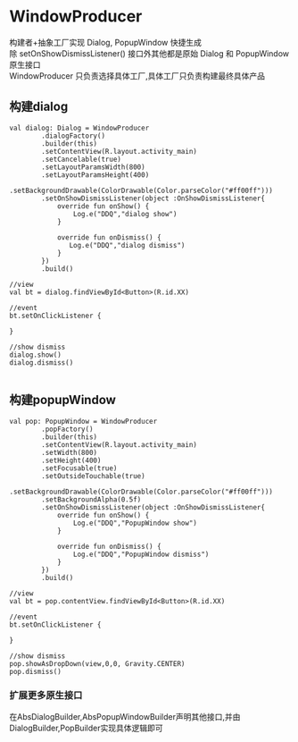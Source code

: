 # WindowProducer
构建者+抽象工厂实现 Dialog, PopupWindow 快捷生成  
除 setOnShowDismissListener() 接口外其他都是原始 Dialog 和 PopupWindow 原生接口  
WindowProducer 只负责选择具体工厂,具体工厂只负责构建最终具体产品


## 构建dialog
```
val dialog: Dialog = WindowProducer
        .dialogFactory()
        .builder(this)
        .setContentView(R.layout.activity_main)
        .setCancelable(true)
        .setLayoutParamsWidth(800)
        .setLayoutParamsHeight(400)
        .setBackgroundDrawable(ColorDrawable(Color.parseColor("#ff00ff")))
        .setOnShowDismissListener(object :OnShowDismissListener{
            override fun onShow() {
                Log.e("DDQ","dialog show")
            }

            override fun onDismiss() {
               Log.e("DDQ","dialog dismiss")
            }
        })
        .build()
            
//view
val bt = dialog.findViewById<Button>(R.id.XX)

//event
bt.setOnClickListener {
    
}

//show dismiss
dialog.show()
dialog.dismiss()
            
```

## 构建popupWindow
```
val pop: PopupWindow = WindowProducer
        .popFactory()
        .builder(this)
        .setContentView(R.layout.activity_main)
        .setWidth(800)
        .setHeight(400)
        .setFocusable(true)
        .setOutsideTouchable(true)
        .setBackgroundDrawable(ColorDrawable(Color.parseColor("#ff00ff")))
        .setBackgroundAlpha(0.5f)
        .setOnShowDismissListener(object :OnShowDismissListener{
            override fun onShow() {
                Log.e("DDQ","PopupWindow show")
            }

            override fun onDismiss() {
                Log.e("DDQ","PopupWindow dismiss")
            }
        })
        .build()

//view
val bt = pop.contentView.findViewById<Button>(R.id.XX)

//event
bt.setOnClickListener {
    
}

//show dismiss
pop.showAsDropDown(view,0,0, Gravity.CENTER)
pop.dismiss()
```

### 扩展更多原生接口
在AbsDialogBuilder,AbsPopupWindowBuilder声明其他接口,并由DialogBuilder,PopBuilder实现具体逻辑即可

